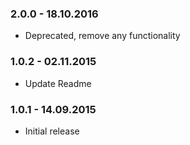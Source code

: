### 2.0.0 - 18.10.2016
* Deprecated, remove any functionality

### 1.0.2 - 02.11.2015
* Update Readme

### 1.0.1 - 14.09.2015
* Initial release
